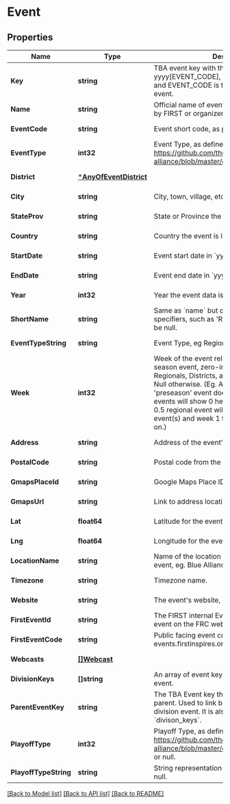 # Event

## Properties
Name | Type | Description | Notes
------------ | ------------- | ------------- | -------------
**Key** | **string** | TBA event key with the format yyyy[EVENT_CODE], where yyyy is the year, and EVENT_CODE is the event code of the event. | [default to null]
**Name** | **string** | Official name of event on record either provided by FIRST or organizers of offseason event. | [default to null]
**EventCode** | **string** | Event short code, as provided by FIRST. | [default to null]
**EventType** | **int32** | Event Type, as defined here: https://github.com/the-blue-alliance/the-blue-alliance/blob/master/consts/event_type.py#L2 | [default to null]
**District** | [***AnyOfEventDistrict**](AnyOfEventDistrict.md) |  | [default to null]
**City** | **string** | City, town, village, etc. the event is located in. | [default to null]
**StateProv** | **string** | State or Province the event is located in. | [default to null]
**Country** | **string** | Country the event is located in. | [default to null]
**StartDate** | **string** | Event start date in &#x60;yyyy-mm-dd&#x60; format. | [default to null]
**EndDate** | **string** | Event end date in &#x60;yyyy-mm-dd&#x60; format. | [default to null]
**Year** | **int32** | Year the event data is for. | [default to null]
**ShortName** | **string** | Same as &#x60;name&#x60; but doesn&#x27;t include event specifiers, such as &#x27;Regional&#x27; or &#x27;District&#x27;. May be null. | [default to null]
**EventTypeString** | **string** | Event Type, eg Regional, District, or Offseason. | [default to null]
**Week** | **int32** | Week of the event relative to the first official season event, zero-indexed. Only valid for Regionals, Districts, and District Championships. Null otherwise. (Eg. A season with a week 0 &#x27;preseason&#x27; event does not count, and week 1 events will show 0 here. Seasons with a week 0.5 regional event will show week 0 for those event(s) and week 1 for week 1 events and so on.) | [default to null]
**Address** | **string** | Address of the event&#x27;s venue, if available. | [default to null]
**PostalCode** | **string** | Postal code from the event address. | [default to null]
**GmapsPlaceId** | **string** | Google Maps Place ID for the event address. | [default to null]
**GmapsUrl** | **string** | Link to address location on Google Maps. | [default to null]
**Lat** | **float64** | Latitude for the event address. | [default to null]
**Lng** | **float64** | Longitude for the event address. | [default to null]
**LocationName** | **string** | Name of the location at the address for the event, eg. Blue Alliance High School. | [default to null]
**Timezone** | **string** | Timezone name. | [default to null]
**Website** | **string** | The event&#x27;s website, if any. | [default to null]
**FirstEventId** | **string** | The FIRST internal Event ID, used to link to the event on the FRC webpage. | [default to null]
**FirstEventCode** | **string** | Public facing event code used by FIRST (on frc-events.firstinspires.org, for example) | [default to null]
**Webcasts** | [**[]Webcast**](Webcast.md) |  | [default to null]
**DivisionKeys** | **[]string** | An array of event keys for the divisions at this event. | [default to null]
**ParentEventKey** | **string** | The TBA Event key that represents the event&#x27;s parent. Used to link back to the event from a division event. It is also the inverse relation of &#x60;divison_keys&#x60;. | [default to null]
**PlayoffType** | **int32** | Playoff Type, as defined here: https://github.com/the-blue-alliance/the-blue-alliance/blob/master/consts/playoff_type.py#L4, or null. | [default to null]
**PlayoffTypeString** | **string** | String representation of the &#x60;playoff_type&#x60;, or null. | [default to null]

[[Back to Model list]](../README.md#documentation-for-models) [[Back to API list]](../README.md#documentation-for-api-endpoints) [[Back to README]](../README.md)


